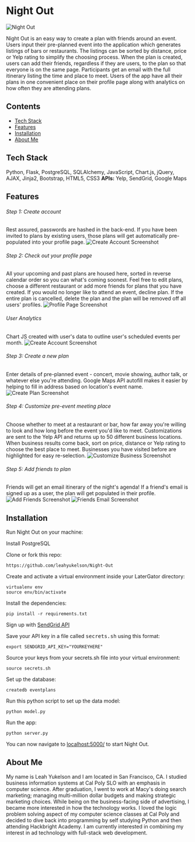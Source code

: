 # Night Out

![Night Out](https://github.com/leahyukelson/Night-Out/blob/master/static/nightout_t.png)

Night Out is an easy way to create a plan with friends around an event. Users input their pre-planned event into the application which generates listings of bars or restaurants. The listings can be sorted by distance, price or Yelp rating to simplify the choosing process. When the plan is created, users can add their friends, regardless if they are users, to the plan so that everyone is on the same page. Participants get an email with the full itinerary listing the time and place to meet. Users of the app have all their plans in one convenient place on their profile page along with analytics on how often they are attending plans.

## Contents
* [Tech Stack](#tech)
* [Features](#feats)
* [Installation](#install)
* [About Me](#about)

## <a name="tech"></a>Tech Stack
Python, Flask, PostgreSQL, SQLAlchemy, JavaScript, Chart.js, jQuery, AJAX, Jinja2, Bootstrap, HTML5, CSS3
**APIs:** Yelp, SendGrid, Google Maps

## <a name="feats"></a>Features

###### Step 1: Create account
Rest assured, passwords are hashed in the back-end. If you have been invited to plans by existing users, those plans will get automatically pre-populated into your profile page.
![](https://github.com/leahyukelson/Night-Out/blob/master/screenshots/create-account.JPG "Create Account Screenshot")

###### Step 2: Check out your profile page
All your upcoming and past plans are housed here, sorted in reverse calendar order so you can what's coming soonest. Feel free to edit plans, choose a different restaurant or add more friends for plans that you have created. If you would no longer like to attend an event, decline plan. If the entire plan is cancelled, delete the plan and the plan will be removed off all users' profiles.
![](http://g.recordit.co/muj8d3sL0f.gif "Profile Page Screenshot")

###### User Analytics
Chart JS created with user's data to outline user's scheduled events per month.
![](https://github.com/leahyukelson/Night-Out/blob/master/screenshots/analytics.JPG "Create Account Screenshot")

###### Step 3: Create a new plan
Enter details of pre-planned event - concert, movie showing, author talk, or whatever else you're attending. Google Maps API autofill makes it easier by helping to fill in address based on location's event name.
![](http://g.recordit.co/xyoeyzIim8.gif "Create Plan Screenshot")

###### Step 4: Customize pre-event meeting place
Choose whether to meet at a restaurant or bar, how far away you're willing to look and how long before the event you'd like to meet. Customizations are sent to the Yelp API and returns up to 50 different business locations. When business results come back, sort on price, distance or Yelp rating to choose the best place to meet. Businesses you have visited before are highlighted for easy re-selection. 
![](http://g.recordit.co/pjcVN3eBAx.gif "Customize Business Screenshot")

###### Step 5: Add friends to plan
Friends will get an email itinerary of the night's agenda! If a friend's email is signed up as a user, the plan will get populated in their profile.
![](https://github.com/leahyukelson/Night-Out/blob/master/screenshots/add-friends.JPG "Add Friends Screenshot")
![](https://github.com/leahyukelson/Night-Out/blob/master/screenshots/friend-email.JPG "Friends Email Screenshot")

## <a name="install"></a>Installation
Run Night Out on your machine:

Install PostgreSQL

Clone or fork this repo:

```
https://github.com/leahyukelson/Night-Out
```

Create and activate a virtual environment inside your LaterGator directory:

```
virtualenv env
source env/bin/activate
```

Install the dependencies:

```
pip install -r requirements.txt
```

Sign up with [SendGrid API](https://app.sendgrid.com/signup?id=71713987-9f01-4dea-b3d4-8d0bcd9d53ed)

Save your API key in a file called <kbd>secrets.sh</kbd> using this format:

```
export SENDGRID_API_KEY="YOURKEYHERE"
```

Source your keys from your secrets.sh file into your virtual environment:

```
source secrets.sh
```

Set up the database:

```
createdb eventplans
```

Run this python script to set up the data model:

```
python model.py
```

Run the app:

```
python server.py
```

You can now navigate to [localhost:5000/](localhost:5000) to start Night Out.

## <a name="about"></a>About Me
My name is Leah Yukelson and I am located in San Francisco, CA. I studied business information systems at Cal Poly SLO with an emphasis in computer science. After graduation, I went to work at Macy's doing search marketing; managing multi-million dollar budgets and making strategic marketing choices. While being on the business-facing side of advertising, I became more interested in how the technology works. I loved the logic problem solving aspect of my computer science classes at Cal Poly and decided to dive back into programming by self studying Python and then attending Hackbright Academy. I am currently interested in combining my interest in ad technology with full-stack web development.